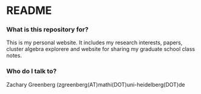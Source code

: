 # README #
### What is this repository for? ###
This is my personal website. It includes my research interests, papers, cluster algebra explorere and website for sharing my graduate school class notes.

### Who do I talk to? ###

Zachary Greenberg (zgreenberg(AT)mathi(DOT)uni-heidelberg(DOT)de
